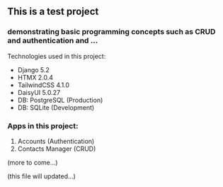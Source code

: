 ## This is a test project
### demonstrating basic programming concepts such as CRUD and authentication and ...
Technologies used in this project:

- Django 5.2
- HTMX 2.0.4
- TailwindCSS 4.1.0
- DaisyUI 5.0.27
- DB: PostgreSQL (Production)
- DB: SQLite (Development)

### Apps in this project:
1. Accounts (Authentication)
2. Contacts Manager (CRUD)

(more to come...)

(this file will updated...)